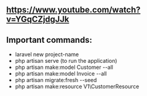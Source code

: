 ## https://www.youtube.com/watch?v=YGqCZjdgJJk

## Important commands:
- laravel new project-name
- php artisan serve (to run the application)
- php artisan make:model Customer --all
- php artisan make:model Invoice --all
- php artisan migrate:fresh --seed
- php artisan make:resource V1\CustomerResource
